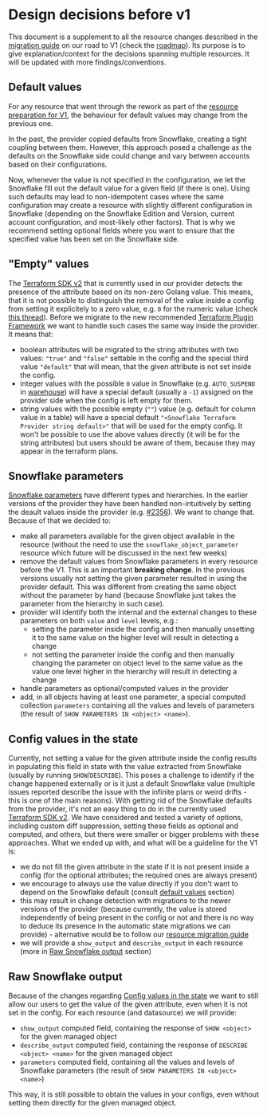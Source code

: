 # Design decisions before v1

This document is a supplement to all the resource changes described in the [migration guide](../MIGRATION_GUIDE.md) on our road to V1 (check the [roadmap](https://github.com/Snowflake-Labs/terraform-provider-snowflake/blob/main/ROADMAP.md#05052024-roadmap-overview)). Its purpose is to give explanation/context for the decisions spanning multiple resources. It will be updated with more findings/conventions.

## Default values
For any resource that went through the rework as part of the [resource preparation for V1](https://github.com/Snowflake-Labs/terraform-provider-snowflake/blob/main/ROADMAP.md#preparing-essential-ga-objects-for-the-provider-v1),
the behaviour for default values may change from the previous one.

In the past, the provider copied defaults from Snowflake, creating a tight coupling between them.
However, this approach posed a challenge as the defaults on the Snowflake side could change and vary between accounts based on their configurations.

Now, whenever the value is not specified in the configuration, we let the Snowflake fill out the default value for a given field
(if there is one). Using such defaults may lead to non-idempotent cases where the same configuration may
create a resource with slightly different configuration in Snowflake (depending on the Snowflake Edition and Version,
current account configuration, and most-likely other factors). That is why we recommend setting optional fields where
you want to ensure that the specified value has been set on the Snowflake side.

## "Empty" values
The [Terraform SDK v2](https://github.com/hashicorp/terraform-plugin-sdk) that is currently used in our provider detects the presence of the attribute based on its non-zero Golang value. This means, that it is not possible to distinguish the removal of the value inside a config from setting it explicitely to a zero value, e.g. `0` for the numeric value (check [this thread](https://discuss.hashicorp.com/t/is-it-possible-to-differentiate-between-a-zero-value-and-a-removed-property-in-the-terraform-provider-sdk/43131)). Before we migrate to the new recommended [Terraform Plugin Framework](https://github.com/hashicorp/terraform-plugin-framework) we want to handle such cases the same way inside the provider. It means that:
- boolean attributes will be migrated to the string attributes with two values: `"true"` and `"false"` settable in the config and the special third value `"default"` that will mean, that the given attribute is not set inside the config.
- integer values with the possible `0` value in Snowflake (e.g. `AUTO_SUSPEND` in [warehouse](https://docs.snowflake.com/en/sql-reference/sql/create-warehouse)) will have a special default (usually a `-1`) assigned on the provider side when the config is left empty for them.
- string values with the possible empty (`""`) value (e.g. default for column value in a table) will have a special default `"<Snowflake Terraform Provider string default>"` that will be used for the empty config.
It won't be possible to use the above values directly (it will be for the string attributes) but users should be aware of them, because they may appear in the terraform plans.

## Snowflake parameters
[Snowflake parameters](https://docs.snowflake.com/en/sql-reference/parameters) have different types and hierarchies. In the earlier versions of the provider they have been handled non-intuitively by setting the deault values inside the provider (e.g. [#2356](https://github.com/Snowflake-Labs/terraform-provider-snowflake/issues/2356)). We want to change that. Because of that we decided to:
- make all parameters available for the given object available in the resource (without the need to use the `snowflake_object_parameter` resource which future will be discussed in the next few weeks)
- remove the default values from Snowflake parameters in every resource before the V1. This is an important **breaking change**. In the previous versions usually not setting the given parameter resulted in using the provider default. This was different from creating the same object without the parameter by hand (because Snowflake just takes the parameter from the hierarchy in such case).
- provider will identify both the internal and the external changes to these parameters on both `value` and `level` levels, e.g.:
  - setting the parameter inside the config and then manually unsetting it to the same value on the higher level will result in detecting a change
  - not setting the parameter inside the config and then manually changing the parameter on object level to the same value as the value one level higher in the hierarchy will result in detecting a change
- handle parameters as optional/computed values in the provider
- add, in all objects having at least one parameter, a special computed collection `parameters` containing all the values and levels of parameters (the result of `SHOW PARAMETERS IN <object> <name>`).

## Config values in the state
Currently, not setting a value for the given attribute inside the config results in populating this field in state with the value extracted from Snowflake (usually by running `SHOW`/`DESCRIBE`). This poses a challenge to identify if the change happened externally or is it just a default Snowflake value (multiple issues reported describe the issue with the infinite plans or weird drifts - this is one of the main reasons). With getting rid of the Snowflake defaults from the provider, it's not an easy thing to do in the currently used [Terraform SDK v2](https://github.com/hashicorp/terraform-plugin-sdk). We have considered and tested a variety of options, including custom diff suppression, setting these fields as optional and computed, and others, but there were smaller or bigger problems with these approaches. What we ended up with, and what will be a guideline for the V1 is:
- we do not fill the given attribute in the state if it is not present inside a config (for the optional attributes; the required ones are always present)
- we encourage to always use the value directly if you don't want to depend on the Snowflake default (consult [default values](#default-values) section)
- this may result in change detection with migrations to the newer versions of the provider (because currently, the value is stored independently of being present in the config or not and there is no way to deduce its presence in the automatic state migrations we can provide) - alternative would be to follow our [resource migration guide](../docs/technical-documentation/resource_migration.md)
- we will provide a `show_output` and `describe_output` in each resource (more in [Raw Snowflake output](#raw-snowflake-output) section)

## Raw Snowflake output
Because of the changes regarding [Config values in the state](#config-values-in-the-state) we want to still allow our users to get the value of the given attribute, even when it is not set in the config. For each resource (and datasource) we will provide:
- `show_output` computed field, containing the response of `SHOW <object>` for the given managed object
- `describe_output` computed field, containing the response of `DESCRIBE <object> <name>` for the given managed object
- `parameters` computed field, containing all the values and levels of Snowflake parameters (the result of `SHOW PARAMETERS IN <object> <name>`)

This way, it is still possible to obtain the values in your configs, even without setting them directly for the given managed object.
